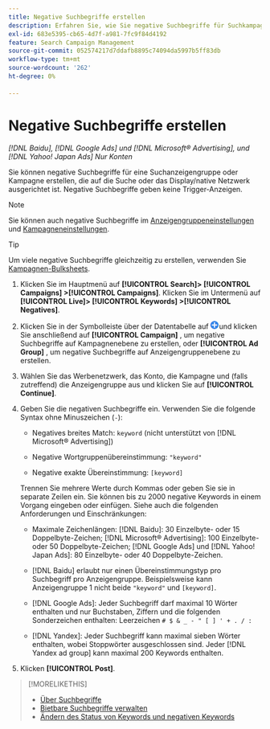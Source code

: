 ```yaml
---
title: Negative Suchbegriffe erstellen
description: Erfahren Sie, wie Sie negative Suchbegriffe für Suchkampagnen und Anzeigengruppen erstellen.
exl-id: 683e5395-cb65-4d7f-a981-7fc9f84d4192
feature: Search Campaign Management
source-git-commit: 052574217d7ddafb8895c74094da5997b5ff83db
workflow-type: tm+mt
source-wordcount: '262'
ht-degree: 0%

---
```


# Negative Suchbegriffe erstellen

*[!DNL Baidu], [!DNL Google Ads] und [!DNL Microsoft® Advertising], und [!DNL Yahoo! Japan Ads] Nur Konten*

Sie können negative Suchbegriffe für eine Suchanzeigengruppe oder Kampagne erstellen, die auf die Suche oder das Display/native Netzwerk ausgerichtet ist. Negative Suchbegriffe geben keine Trigger-Anzeigen.

>[!NOTE]
>Sie können auch negative Suchbegriffe im [Anzeigengruppeneinstellungen](/help/search-social-commerce/campaign-management/campaigns/ad-group-manage.md) und [Kampagneneinstellungen](/help/search-social-commerce/campaign-management/campaigns/campaign-manage.md).

>[!TIP]
>Um viele negative Suchbegriffe gleichzeitig zu erstellen, verwenden Sie [Kampagnen-Bulksheets](/help/search-social-commerce/campaign-management/bulksheets/bulksheet-about.md).

1. Klicken Sie im Hauptmenü auf **[!UICONTROL Search]> [!UICONTROL Campaigns] >[!UICONTROL Campaigns]**. Klicken Sie im Untermenü auf **[!UICONTROL Live]> [!UICONTROL Keywords] >[!UICONTROL Negatives]**.

1. Klicken Sie in der Symbolleiste über der Datentabelle auf ![Erstellen](/help/search-social-commerce/assets/add.png "Erstellen")und klicken Sie anschließend auf **[!UICONTROL Campaign]** , um negative Suchbegriffe auf Kampagnenebene zu erstellen, oder **[!UICONTROL Ad Group]** , um negative Suchbegriffe auf Anzeigengruppenebene zu erstellen.

1. Wählen Sie das Werbenetzwerk, das Konto, die Kampagne und (falls zutreffend) die Anzeigengruppe aus und klicken Sie auf **[!UICONTROL Continue]**.

1. Geben Sie die negativen Suchbegriffe ein. Verwenden Sie die folgende Syntax ohne Minuszeichen (`-`):

   * Negatives breites Match: `keyword` (nicht unterstützt von [!DNL Microsoft® Advertising])

   * Negative Wortgruppenübereinstimmung: `"keyword"`

   * Negative exakte Übereinstimmung: `[keyword]`

   Trennen Sie mehrere Werte durch Kommas oder geben Sie sie in separate Zeilen ein. Sie können bis zu 2000 negative Keywords in einem Vorgang eingeben oder einfügen. Siehe auch die folgenden Anforderungen und Einschränkungen:

   * Maximale Zeichenlängen: [!DNL Baidu]: 30 Einzelbyte- oder 15 Doppelbyte-Zeichen; [!DNL Microsoft® Advertising]: 100 Einzelbyte- oder 50 Doppelbyte-Zeichen; [!DNL Google Ads] und [!DNL Yahoo! Japan Ads]: 80 Einzelbyte- oder 40 Doppelbyte-Zeichen.

   * [!DNL Baidu] erlaubt nur einen Übereinstimmungstyp pro Suchbegriff pro Anzeigengruppe. Beispielsweise kann Anzeigengruppe 1 nicht beide `"keyword"` und `[keyword]`.

   * [!DNL Google Ads]: Jeder Suchbegriff darf maximal 10 Wörter enthalten und nur Buchstaben, Ziffern und die folgenden Sonderzeichen enthalten: Leerzeichen `# $ & _ - " [ ] ' + . / :`

   * [!DNL Yandex]: Jeder Suchbegriff kann maximal sieben Wörter enthalten, wobei Stoppwörter ausgeschlossen sind. Jeder [!DNL Yandex ad group] kann maximal 200 Keywords enthalten.

1. Klicken **[!UICONTROL Post]**.

>[!MORELIKETHIS]
>
>* [Über Suchbegriffe](keyword-about.md)
>* [Bietbare Suchbegriffe verwalten](keyword-manage.md)
>* [Ändern des Status von Keywords und negativen Keywords](keyword-status-edit.md)
